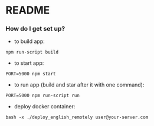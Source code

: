 # README #

### How do I get set up? ###

* to build app:
```
npm run-script build
```
* to start app:
```
PORT=5000 npm start
```
* to run app (build and star after it with one command):
```
PORT=5000 npm run-script run
```

* deploy docker container:
```
bash -x ./deploy_english_remotely user@your-server.com
```
